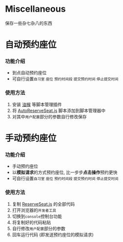 # Miscellaneous
保存一些杂七杂八的东西

# 自动预约座位
### 功能介绍
- 到点自动预约座位
- 可自行设置`自习室` `座位` `预约时间段` `提交预约时间` `停止提交时间`
### 使用方法
1. 安装 [油猴](https://www.tampermonkey.net) 等脚本管理插件
2. 将 [AutoReserveSeat.js](https://github.com/Richard2091/Miscellaneous/blob/main/ReserveSeat.js) 脚本添加到脚本管理器中
3. 对其中`用户配置`部分的参数自行修改保存

# 手动预约座位
### 功能介绍
- 手动预约座位
- 以**模拟请求**的方式预约座位, 比一步步**点击操作**预约更快
- 可自行设置`自习室` `座位` `预约时间段` `提交预约时间` `停止提交时间`
### 使用方法
1. 复制 [ReserveSeat.js](https://github.com/Richard2091/Miscellaneous/blob/main/AutoReserveSeat.js) 的全部代码
2. 打开浏览器的`开发者工具`
3. 切换到`console`控制台功能
4. 将复制好的代码粘贴
5. 自行修改`用户配置`部分的参数
6. 回车运行代码 (即发送预约座位的模拟请求)
